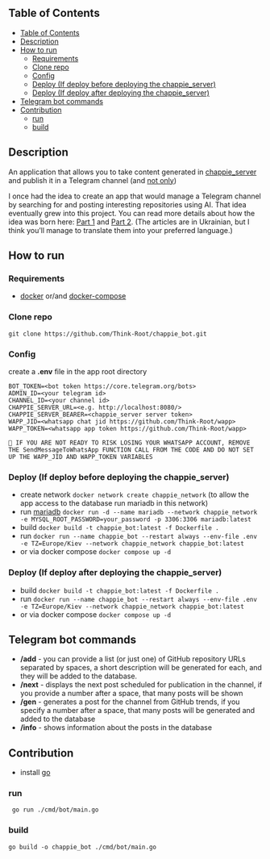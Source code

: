 ## Table of Contents

- [Table of Contents](#table-of-contents)
- [Description](#description)
- [How to run](#how-to-run)
  - [Requirements](#requirements)
  - [Clone repo](#clone-repo)
  - [Config](#config)
  - [Deploy (If deploy before deploying the chappie\_server)](#deploy-if-deploy-before-deploying-the-chappie_server)
  - [Deploy (If deploy after deploying the chappie\_server)](#deploy-if-deploy-after-deploying-the-chappie_server)
- [Telegram bot commands](#telegram-bot-commands)
- [Contribution](#contribution)
  - [run](#run)
  - [build](#build)


## Description

An application that allows you to take content generated in [chappie_server](https://github.com/Think-Root/chappie_server) and publish it in a Telegram channel (and [not only](https://github.com/Think-Root/wapp))

I once had the idea to create an app that would manage a Telegram channel by searching for and posting interesting repositories using AI. That idea eventually grew into this project. You can read more details about how the idea was born here: [Part 1](https://drukarnia.com.ua/articles/yak-chatgpt-vede-za-mene-kanal-v-telegram-i-u-nogo-ce-maizhe-vikhodit-chastina-1-VywRW) and [Part 2](https://drukarnia.com.ua/articles/yak-chatgpt-vede-za-mene-kanal-v-telegram-i-u-nogo-ce-maizhe-vikhodit-chastina-2-X9Yjz). (The articles are in Ukrainian, but I think you’ll manage to translate them into your preferred language.)

## How to run

### Requirements

- [docker](https://docs.docker.com/engine/install/) or/and [docker-compose](https://docs.docker.com/compose/install/)

### Clone repo

```shell
git clone https://github.com/Think-Root/chappie_bot.git
```

### Config

create a **.env** file in the app root directory

```properties
BOT_TOKEN=<bot token https://core.telegram.org/bots>
ADMIN_ID=<your telegram id>
CHANNEL_ID=<your channel id>
CHAPPIE_SERVER_URL=<e.g. http://localhost:8080/>
CHAPPIE_SERVER_BEARER=<chappie_server server token>
WAPP_JID=<whatsapp chat jid https://github.com/Think-Root/wapp>
WAPP_TOKEN=<whatsapp app token https://github.com/Think-Root/wapp>
```

``` text
🔴 IF YOU ARE NOT READY TO RISK LOSING YOUR WHATSAPP ACCOUNT, REMOVE THE SendMessageToWhatsApp FUNCTION CALL FROM THE CODE AND DO NOT SET UP THE WAPP_JID AND WAPP_TOKEN VARIABLES
```

### Deploy (If deploy before deploying the chappie_server)

- create network `docker network create chappie_network` (to allow the app access to the database run mariadb in this network)
- run [mariadb](https://hub.docker.com/_/mariadb) `docker run -d --name mariadb --network chappie_network -e MYSQL_ROOT_PASSWORD=your_password -p 3306:3306 mariadb:latest`
- build `docker build -t chappie_bot:latest -f Dockerfile .`
- run `docker run --name chappie_bot --restart always --env-file .env -e TZ=Europe/Kiev --network chappie_network chappie_bot:latest`
- or via docker compose `docker compose up -d`

### Deploy (If deploy after deploying the chappie_server)

- build `docker build -t chappie_bot:latest -f Dockerfile .`
- run `docker run --name chappie_bot --restart always --env-file .env -e TZ=Europe/Kiev --network chappie_network chappie_bot:latest`
- or via docker compose `docker compose up -d`

## Telegram bot commands

- **/add** - you can provide a list (or just one) of GitHub repository URLs separated by spaces, a short description will be generated for each, and they will be added to the database.
- **/next** - displays the next post scheduled for publication in the channel, if you provide a number after a space, that many posts will be shown
- **/gen** - generates a post for the channel from GitHub trends, if you specify a number after a space, that many posts will be generated and added to the database
- **/info** - shows information about the posts in the database

## Contribution

- install [go](https://go.dev/dl/)

### run
```shell
 go run ./cmd/bot/main.go  
```

### build
```shell
go build -o chappie_bot ./cmd/bot/main.go
```